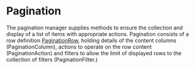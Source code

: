 # Pagination

The pagination manager supplies methods to ensure the collection and display of a list of items with appropriate actions.  Pagination consists of a row definition [PaginationRow](pagination_row.md), holding details of the content columns (PaginationColumn), actions to operate on the row content (PaginationAction) and filters to allow the limit of displayed rows to the collection of filters (PaginationFilter.)

